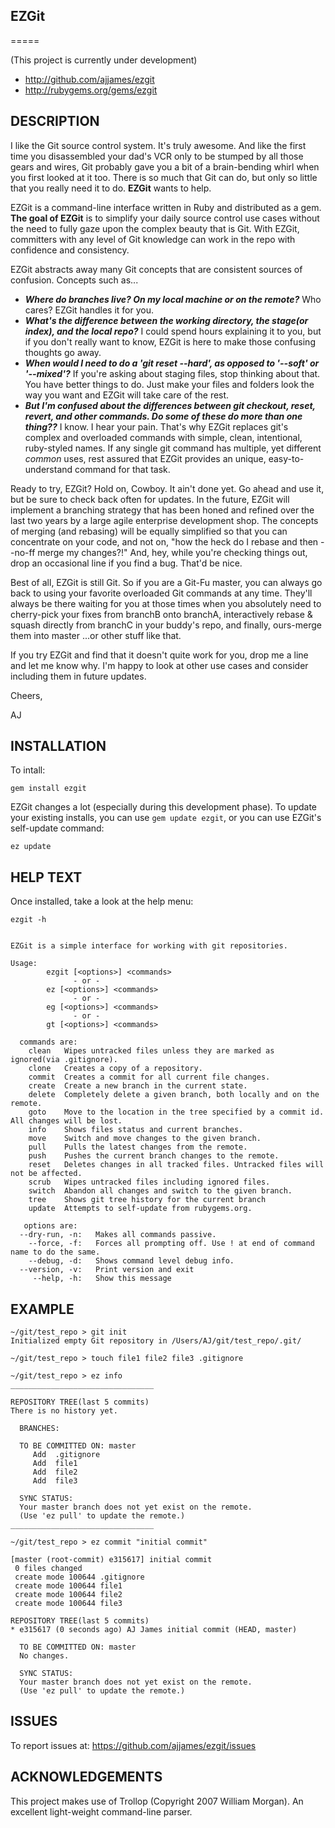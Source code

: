 ## EZGit
=====

(This project is currently under development)

 * http://github.com/ajjames/ezgit
 * http://rubygems.org/gems/ezgit


## DESCRIPTION

I like the Git source control system. It's truly awesome. And like the first time you disassembled your dad's VCR only to be stumped by all those gears and wires, Git probably gave you a bit of a brain-bending whirl when you first looked at it too. There is so much that Git can do, but only so little that you really need it to do. **EZGit** wants to help.

EZGit is a command-line interface written in Ruby and distributed as a gem. **The goal of EZGit** is to simplify your daily source control use cases without the need to fully gaze upon the complex beauty that is Git. With EZGit, committers with any level of Git knowledge can work in the repo with confidence and consistency.

EZGit abstracts away many Git concepts that are consistent sources of confusion. Concepts such as...
* _**Where do branches live? On my local machine or on the remote?**_ Who cares? EZGit handles it for you.
* _**What's the difference between the working directory, the stage(or index), and the local repo?**_ I could spend hours explaining it to you, but if you don't really want to know, EZGit is here to make those confusing thoughts go away.
* _**When would I need to do a 'git reset --hard', as opposed to '--soft' or '--mixed'?**_ If you're asking about staging files, stop thinking about that. You have better things to do. Just make your files and folders look the way you want and EZGit will take care of the rest.
* _**But I'm confused about the differences between git checkout, reset, revert, and other commands. Do some of these do more than one thing??**_  I know. I hear your pain. That's why EZGit replaces git's complex and overloaded commands with simple, clean, intentional, ruby-styled names. If any single git command has multiple, yet different _common_ uses, rest assured that EZGit provides an unique, easy-to-understand command for that task.

Ready to try, EZGit? Hold on, Cowboy. It ain't done yet. Go ahead and use it, but be sure to check back often for updates. In the future, EZGit will implement a branching strategy that has been honed and refined over the last two years by a large agile enterprise development shop. The concepts of merging (and rebasing) will be equally simplified so that you can concentrate on your code, and not on, "how the heck do I rebase and then --no-ff merge my changes?!" And, hey, while you're checking things out, drop an occasional line if you find a bug. That'd be nice.

Best of all, EZGit is still Git. So if you are a Git-Fu master, you can always go back to using your favorite overloaded Git commands at any time. They'll always be there waiting for you at those times when you absolutely need to cherry-pick your fixes from branchB onto branchA, interactively rebase & squash directly from branchC in your buddy's repo, and finally, ours-merge them into master ...or other stuff like that.

If you try EZGit and find that it doesn't quite work for you, drop me a line and let me know why. I'm happy to look at other use cases and consider including them in future updates.

Cheers,

AJ


## INSTALLATION

To intall:

    gem install ezgit

EZGit changes a lot (especially during this development phase). To update your existing installs, you can use `gem update ezgit`, or you can use EZGit's self-update command:

    ez update


## HELP TEXT

Once installed, take a look at the help menu:

    ezgit -h


    EZGit is a simple interface for working with git repositories.

    Usage:
            ezgit [<options>] <commands>
                  - or -
            ez [<options>] <commands>
                  - or -
            eg [<options>] <commands>
                  - or -
            gt [<options>] <commands>

      commands are:
    	clean	Wipes untracked files unless they are marked as ignored(via .gitignore).
    	clone	Creates a copy of a repository.
    	commit	Creates a commit for all current file changes.
    	create	Create a new branch in the current state.
    	delete	Completely delete a given branch, both locally and on the remote.
    	goto	Move to the location in the tree specified by a commit id. All changes will be lost.
    	info	Shows files status and current branches.
    	move	Switch and move changes to the given branch.
    	pull	Pulls the latest changes from the remote.
    	push	Pushes the current branch changes to the remote.
    	reset	Deletes changes in all tracked files. Untracked files will not be affected.
    	scrub	Wipes untracked files including ignored files.
    	switch	Abandon all changes and switch to the given branch.
    	tree	Shows git tree history for the current branch
    	update	Attempts to self-update from rubygems.org.

       options are:
      --dry-run, -n:   Makes all commands passive.
        --force, -f:   Forces all prompting off. Use ! at end of command name to do the same.
        --debug, -d:   Shows command level debug info.
      --version, -v:   Print version and exit
         --help, -h:   Show this message

## EXAMPLE

```
~/git/test_repo > git init
Initialized empty Git repository in /Users/AJ/git/test_repo/.git/

~/git/test_repo > touch file1 file2 file3 .gitignore

~/git/test_repo > ez info
________________________________

REPOSITORY TREE(last 5 commits)
There is no history yet.

  BRANCHES:

  TO BE COMMITTED ON: master
     Add  .gitignore
     Add  file1
     Add  file2
     Add  file3

  SYNC STATUS:
  Your master branch does not yet exist on the remote.
  (Use 'ez pull' to update the remote.)
________________________________

~/git/test_repo > ez commit "initial commit"

[master (root-commit) e315617] initial commit
 0 files changed
 create mode 100644 .gitignore
 create mode 100644 file1
 create mode 100644 file2
 create mode 100644 file3

REPOSITORY TREE(last 5 commits)
* e315617 (0 seconds ago) AJ James initial commit (HEAD, master)

  TO BE COMMITTED ON: master
  No changes.

  SYNC STATUS:
  Your master branch does not yet exist on the remote.
  (Use 'ez pull' to update the remote.)
```


## ISSUES

To report issues at: 
https://github.com/ajjames/ezgit/issues


## ACKNOWLEDGEMENTS

  This project makes use of Trollop (Copyright 2007 William Morgan). An excellent light-weight command-line parser.
